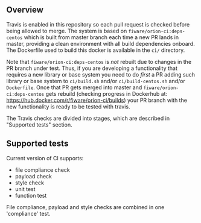 ## Overview
Travis is enabled in this repository so each pull request is checked before being allowed to merge.
The system is based on `fiware/orion-ci:deps-centos` which is built from master branch each time a new PR lands in master,
providing a clean environment with all build dependencies onboard. The Dockerfile used to build this docker is available
in the `ci/` directory.

Note that `fiware/orion-ci:deps-centos` is *not* rebuilt due to changes in the PR branch under test. Thus, if you are developing
a functionality that requires a new library or base system you need to do *first* a PR adding such library or base system
to `ci/build.sh` and/or `ci/build-centos.sh` and/or `Dockerfile`. Once that PR gets merged into master and `fiware/orion-ci:deps-centos` gets rebuild 
(checking progress in Dockerhub at: https://hub.docker.com/r/fiware/orion-ci/builds) your PR branch with the new 
functionality is ready to be tested with travis. 

The Travis checks are divided into stages, which are described in "Supported tests" section.

## Supported tests
Current version of CI supports:
* file compliance check
* payload check
* style check
* unit test
* function test

File compliance, payload and style checks are combined in one 'compliance' test.
